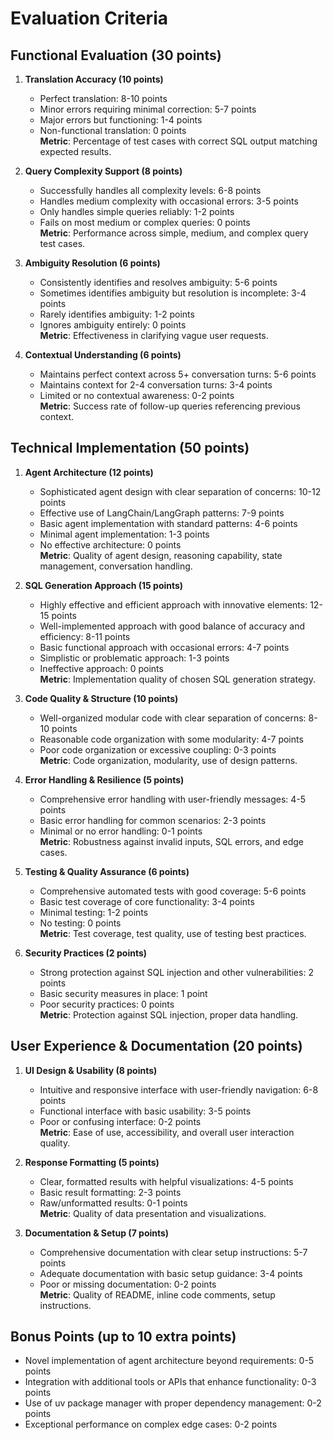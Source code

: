 # Evaluation Criteria

## Functional Evaluation (30 points)

1. **Translation Accuracy (10 points)**  
   - Perfect translation: 8-10 points  
   - Minor errors requiring minimal correction: 5-7 points  
   - Major errors but functioning: 1-4 points  
   - Non-functional translation: 0 points  
   **Metric**: Percentage of test cases with correct SQL output matching expected results.

2. **Query Complexity Support (8 points)**  
   - Successfully handles all complexity levels: 6-8 points  
   - Handles medium complexity with occasional errors: 3-5 points  
   - Only handles simple queries reliably: 1-2 points  
   - Fails on most medium or complex queries: 0 points  
   **Metric**: Performance across simple, medium, and complex query test cases.

3. **Ambiguity Resolution (6 points)**  
   - Consistently identifies and resolves ambiguity: 5-6 points  
   - Sometimes identifies ambiguity but resolution is incomplete: 3-4 points  
   - Rarely identifies ambiguity: 1-2 points  
   - Ignores ambiguity entirely: 0 points  
   **Metric**: Effectiveness in clarifying vague user requests.

4. **Contextual Understanding (6 points)**  
   - Maintains perfect context across 5+ conversation turns: 5-6 points  
   - Maintains context for 2-4 conversation turns: 3-4 points  
   - Limited or no contextual awareness: 0-2 points  
   **Metric**: Success rate of follow-up queries referencing previous context.

## Technical Implementation (50 points)

1. **Agent Architecture (12 points)**  
   - Sophisticated agent design with clear separation of concerns: 10-12 points  
   - Effective use of LangChain/LangGraph patterns: 7-9 points  
   - Basic agent implementation with standard patterns: 4-6 points  
   - Minimal agent implementation: 1-3 points  
   - No effective architecture: 0 points  
   **Metric**: Quality of agent design, reasoning capability, state management, conversation handling.

2. **SQL Generation Approach (15 points)**  
   - Highly effective and efficient approach with innovative elements: 12-15 points  
   - Well-implemented approach with good balance of accuracy and efficiency: 8-11 points  
   - Basic functional approach with occasional errors: 4-7 points  
   - Simplistic or problematic approach: 1-3 points  
   - Ineffective approach: 0 points  
   **Metric**: Implementation quality of chosen SQL generation strategy.

3. **Code Quality & Structure (10 points)**  
   - Well-organized modular code with clear separation of concerns: 8-10 points  
   - Reasonable code organization with some modularity: 4-7 points  
   - Poor code organization or excessive coupling: 0-3 points  
   **Metric**: Code organization, modularity, use of design patterns.

4. **Error Handling & Resilience (5 points)**  
   - Comprehensive error handling with user-friendly messages: 4-5 points  
   - Basic error handling for common scenarios: 2-3 points  
   - Minimal or no error handling: 0-1 points  
   **Metric**: Robustness against invalid inputs, SQL errors, and edge cases.

5. **Testing & Quality Assurance (6 points)**  
   - Comprehensive automated tests with good coverage: 5-6 points  
   - Basic test coverage of core functionality: 3-4 points  
   - Minimal testing: 1-2 points  
   - No testing: 0 points  
   **Metric**: Test coverage, test quality, use of testing best practices.

6. **Security Practices (2 points)**  
   - Strong protection against SQL injection and other vulnerabilities: 2 points  
   - Basic security measures in place: 1 point  
   - Poor security practices: 0 points  
   **Metric**: Protection against SQL injection, proper data handling.

## User Experience & Documentation (20 points)

1. **UI Design & Usability (8 points)**  
   - Intuitive and responsive interface with user-friendly navigation: 6-8 points  
   - Functional interface with basic usability: 3-5 points  
   - Poor or confusing interface: 0-2 points  
   **Metric**: Ease of use, accessibility, and overall user interaction quality.

2. **Response Formatting (5 points)**  
   - Clear, formatted results with helpful visualizations: 4-5 points  
   - Basic result formatting: 2-3 points  
   - Raw/unformatted results: 0-1 points  
   **Metric**: Quality of data presentation and visualizations.

3. **Documentation & Setup (7 points)**  
   - Comprehensive documentation with clear setup instructions: 5-7 points  
   - Adequate documentation with basic setup guidance: 3-4 points  
   - Poor or missing documentation: 0-2 points  
   **Metric**: Quality of README, inline code comments, setup instructions.

## Bonus Points (up to 10 extra points)
- Novel implementation of agent architecture beyond requirements: 0-5 points  
- Integration with additional tools or APIs that enhance functionality: 0-3 points  
- Use of uv package manager with proper dependency management: 0-2 points  
- Exceptional performance on complex edge cases: 0-2 points